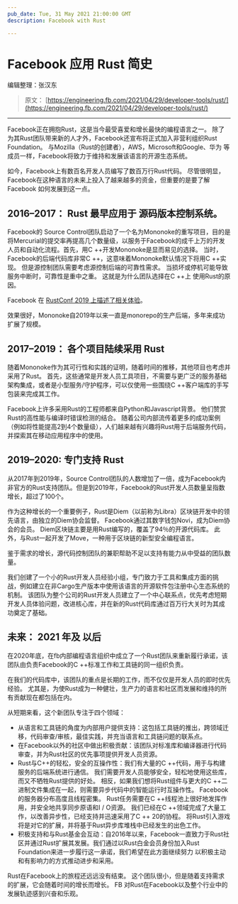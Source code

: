 ```yaml
---
pub_date: Tue, 31 May 2021 21:00:00 GMT
description: Facebook with Rust 

---
```


# Facebook 应用 Rust 简史

编辑整理：张汉东

> 原文： [https://engineering.fb.com/2021/04/29/developer-tools/rust/](https://engineering.fb.com/2021/04/29/developer-tools/rust/)

---

Facebook正在拥抱Rust，这是当今最受喜爱和增长最快的编程语言之一。 除了为其Rust团队带来新的人才外，Facebook还宣布将正式加入非营利组织Rust Foundation。 与Mozilla（Rust的创建者），AWS，Microsoft和Google、华为 等成员一样，Facebook将致力于维持和发展该语言的开源生态系统。

如今，Facebook上有数百名开发人员编写了数百万行Rust代码。 尽管很明显，Facebook在这种语言的未来上投入了越来越多的资金，但重要的是要了解 Facebook 如何发展到这一点。

## 2016–2017： Rust 最早应用于 源码版本控制系统。

Facebook的 Source Control团队启动了一个名为Mononoke的重写项目，目的是将Mercurial的提交率再提高几个数量级，以服务于Facebook的成千上万的开发人员和自动化流程。首先，用C ++开发Mononoke是显而易见的选择。 当时，Facebook的后端代码库非常C ++，这意味着Mononoke默认情况下将用C ++实现。 但是源控制团队需要考虑源控制后端的可靠性需求。 当损坏或停机可能导致服务中断时，可靠性是重中之重。 这就是为什么团队选择在C ++上 使用Rust的原因。

Facebook 在  [RustConf 2019 上描述了相关体验](https://www.youtube.com/watch?v=kylqq8pEgRs&list=PL85XCvVPmGQhDOUIZBe6u388GydeACbTt&index=7)。

效果很好，Mononoke自2019年以来一直是monorepo的生产后端，多年来成功扩展了规模。

## 2017–2019： 各个项目陆续采用 Rust 

随着Mononoke作为其可行性和实践的证明，随着时间的推移，其他项目也考虑并采用了Rust。 首先，这些通常是开发人员工具项目，不需要与更广泛的服务基础架构集成，或者是小型服务/守护程序，可以仅使用一些围绕C ++客户端库的手写包装来完成其工作。

Facebook上许多采用Rust的工程师都来自Python和Javascript背景。 他们赞赏Rust的高性能与编译时错误检测的结合。 随着公司内部流传着更多的成功案例（例如将性能提高2到4个数量级），人们越来越有兴趣将Rust用于后端服务代码，并探索其在移动应用程序中的使用。

## 2019–2020:  专门支持 Rust 

从2017年到2019年，Source Control团队的人数增加了一倍，成为Facebook内非官方的Rust支持团队。但是到2019年，Facebook的Rust开发人员数量呈指数增长，超过了100个。

作为这种增长的一个重要例子，Rust是Diem（以前称为Libra）区块链开发中的领先语言，由独立的Diem协会监督。 Facebook通过其数字钱包Novi，成为Diem协会的会员。 Diem区块链主要是用Rust编写的，覆盖了94％的开源代码库。 此外，与Rust一起开发了Move，一种用于区块链的新型安全编程语言。

鉴于需求的增长，源代码控制团队的兼职帮助不足以支持有能力从中受益的团队数量。

我们创建了一个小的Rust开发人员经验小组，专门致力于工具和集成方面的挑战，例如建立在非Cargo生产版本中使用该语言的开源软件包注册中心生态系统的机制。 该团队为整个公司的Rust开发人员建立了一个中心联系点，优先考虑短期开发人员体验问题，改进核心库，并在新的Rust代码库通过百万行大关时为其成功奠定了基础。

## 未来： 2021 年及 以后

在2020年底，在fb内部编程语言组织中成立了一个Rust团队来重新履行承诺，该团队由负责Facebook的C ++标准工作和工具链的同一组织负责。

在我们的代码库中，该团队的重点是长期的工作，而不仅仅是开发人员的即时优先经验。 尤其是，为使Rust成为一种健壮，生产力的语言和社区而发展和维持的所有贡献现在都包括在内。

从短期来看，这个新团队专注于四个领域：


- 从语言和工具链的角度为内部用户提供支持：这包括工具链的推出，跨领域迁移，代码审查/审核，最佳实践，并充当语言和工具链问题的联系点。
- 在Facebook以外的社区中做出积极贡献：该团队对标准库和编译器进行代码审查，并为Rust社区的优先事项提供开发人员资源。
- Rust与C++的轻松，安全的互操作性：我们有大量的C ++代码，用于与构建服务的后端系统进行通信。 我们需要开发人员能够安全，轻松地使用这些库，而又不牺牲Rust提供的好处。 相反，如果我们想将Rust组件与更大的C ++二进制文件集成在一起，则需要异步代码中的智能运行时互操作性。 Facebook的服务器分布高度且线程密集。 Rust任务需要在C ++线程池上很好地发挥作用，并安全地共享同步原语和I / O资源。 我们已经在C ++领域完成了大量工作，以改善异步性，已经支持并迅速采用了C ++ 20的协程。 将Rust引入游戏将是对它的扩展，并将基于Rust异步库堆栈中已经发生的出色工作。
- 积极支持和与Rust基金会互动：自2016年以来，Facebook一直致力于Rust社区并通过Rust扩展其发展。我们通过以Rust白金会员身份加入Rust Foundation来进一步履行这一承诺，我们希望在此方面继续努力 以积极主动和有影响力的方式推动进步和采用。

Rust在Facebook上的旅程还远远没有结束。 这个团队很小，但是随着支持需求的扩展，它会随着时间的增长而增长。 FB 对Rust在Facebook以及整个行业中的发展轨迹感到兴奋和乐观。 

